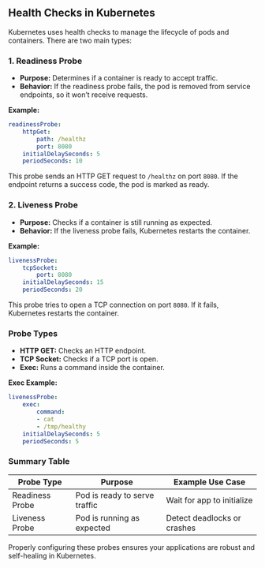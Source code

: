 ## Health Checks in Kubernetes

Kubernetes uses health checks to manage the lifecycle of pods and containers. There are two main types:

### 1. Readiness Probe

- **Purpose:** Determines if a container is ready to accept traffic.
- **Behavior:** If the readiness probe fails, the pod is removed from service endpoints, so it won’t receive requests.

**Example:**
```yaml
readinessProbe:
    httpGet:
        path: /healthz
        port: 8080
    initialDelaySeconds: 5
    periodSeconds: 10
```
This probe sends an HTTP GET request to `/healthz` on port `8080`. If the endpoint returns a success code, the pod is marked as ready.

### 2. Liveness Probe

- **Purpose:** Checks if a container is still running as expected.
- **Behavior:** If the liveness probe fails, Kubernetes restarts the container.

**Example:**
```yaml
livenessProbe:
    tcpSocket:
        port: 8080
    initialDelaySeconds: 15
    periodSeconds: 20
```
This probe tries to open a TCP connection on port `8080`. If it fails, Kubernetes restarts the container.

### Probe Types

- **HTTP GET:** Checks an HTTP endpoint.
- **TCP Socket:** Checks if a TCP port is open.
- **Exec:** Runs a command inside the container.

**Exec Example:**
```yaml
livenessProbe:
    exec:
        command:
        - cat
        - /tmp/healthy
    initialDelaySeconds: 5
    periodSeconds: 5
```

### Summary Table

| Probe Type      | Purpose                                 | Example Use Case            |
|-----------------|-----------------------------------------|-----------------------------|
| Readiness Probe | Pod is ready to serve traffic           | Wait for app to initialize  |
| Liveness Probe  | Pod is running as expected              | Detect deadlocks or crashes |

Properly configuring these probes ensures your applications are robust and self-healing in Kubernetes.
